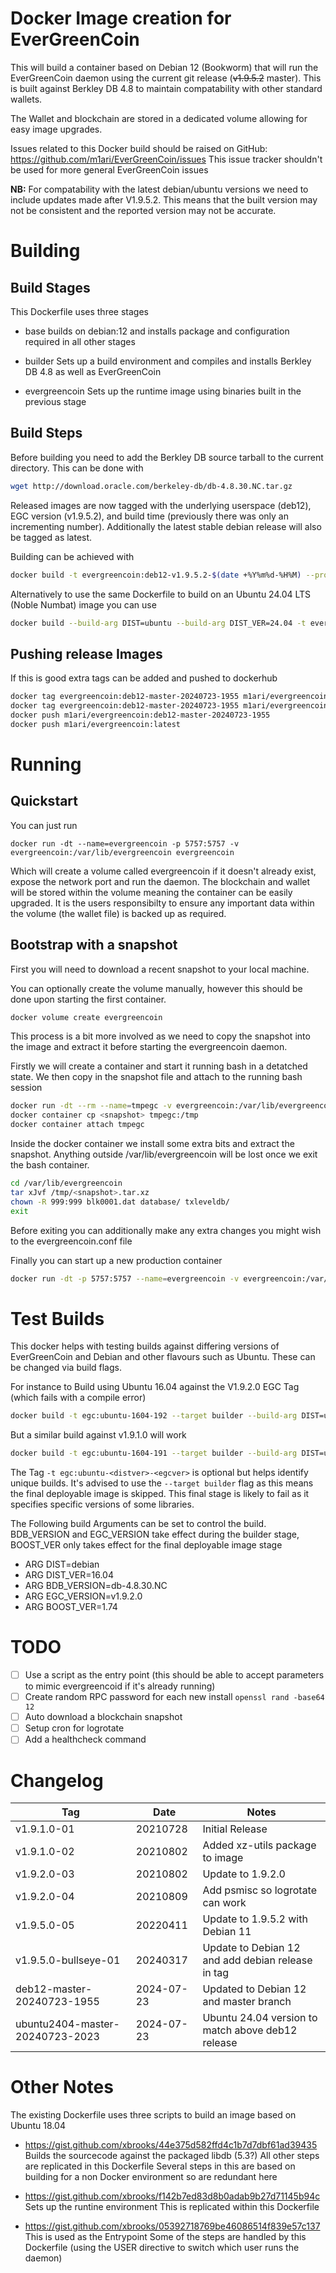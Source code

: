 # Docker Image creation for EverGreenCoin

This will build a container based on Debian 12 (Bookworm) that will run the EverGreenCoin daemon using the current git release (~~v1.9.5.2~~ master). This is built against Berkley DB 4.8 to maintain compatability with other standard wallets.

The Wallet and blockchain are stored in a dedicated volume allowing for easy image upgrades.

Issues related to this Docker build should be raised on GitHub: https://github.com/m1ari/EverGreenCoin/issues This issue tracker shouldn't be used for more general EverGreenCoin issues

**NB:** For compatability with the latest debian/ubuntu versions we need to include updates made after V1.9.5.2. This means that the built version may not be consistent and the reported version may not be accurate.

# Building
## Build Stages
This Dockerfile uses three stages
* base
builds on debian:12 and installs package and configuration required in all other stages

* builder
Sets up a build environment and compiles and installs Berkley DB 4.8 as well as EverGreenCoin

* evergreencoin
Sets up the runtime image using binaries built in the previous stage

## Build Steps

Before building you need to add the Berkley DB source tarball to the current directory. This can be done with
```bash
wget http://download.oracle.com/berkeley-db/db-4.8.30.NC.tar.gz
```

Released images are now tagged with the underlying userspace (deb12), EGC version (v1.9.5.2), and build time (previously there was only an incrementing number). Additionally the latest stable debian release will also be tagged as latest.

Building can be achieved with
```bash
docker build -t evergreencoin:deb12-v1.9.5.2-$(date +%Y%m%d-%H%M) --progress plain .
```

Alternatively to use the same Dockerfile to build on an Ubuntu 24.04 LTS (Noble Numbat) image you can use
```bash
docker build --build-arg DIST=ubuntu --build-arg DIST_VER=24.04 -t evergreencoin:ubuntu2404-v1.9.5.2-$(date +%Y%m%d-%H%M) --progress plain .
```

## Pushing release Images

If this is good extra tags can be added and pushed to dockerhub
```bash
docker tag evergreencoin:deb12-master-20240723-1955 m1ari/evergreencoin:deb12-master-20240723-1955
docker tag evergreencoin:deb12-master-20240723-1955 m1ari/evergreencoin:latest
docker push m1ari/evergreencoin:deb12-master-20240723-1955
docker push m1ari/evergreencoin:latest
```

# Running
## Quickstart

You can just run
```
docker run -dt --name=evergreencoin -p 5757:5757 -v evergreencoin:/var/lib/evergreencoin evergreencoin
```
Which will create a volume called evergreencoin if it doesn't already exist, expose the network port and run the daemon.
The blockchain and wallet will be stored within the volume meaning the container can be easily upgraded. It is the users responsibilty to ensure any important data within the volume (the wallet file) is backed up as required.

## Bootstrap with a snapshot
First you will need to download a recent snapshot to your local machine.

You can optionally create the volume manually, however this should be done upon starting the first container.
```bash
docker volume create evergreencoin
```
This process is a bit more involved as we need to copy the snapshot into the image and extract it before starting the evergreencoin daemon.

Firstly we will create a container and start it running bash in a detatched state. We then copy in the snapshot file and attach to the running bash session
```bash
docker run -dt --rm --name=tmpegc -v evergreencoin:/var/lib/evergreencoin --entrypoint=bash evergreencoin
docker container cp <snapshot> tmpegc:/tmp
docker container attach tmpegc
```

Inside the docker container we install some extra bits and extract the snapshot. Anything outside /var/lib/evergreencoin will be lost once we exit the bash container.
```bash
cd /var/lib/evergreencoin
tar xJvf /tmp/<snapshot>.tar.xz
chown -R 999:999 blk0001.dat database/ txleveldb/
exit
```
Before exiting you can additionally make any extra changes you might wish to the evergreencoin.conf file

Finally you can start up a new production container
```bash
docker run -dt -p 5757:5757 --name=evergreencoin -v evergreencoin:/var/lib/evergreencoin evergreencoin:latest

```

# Test Builds
This docker helps with testing builds against differing versions of EverGreenCoin and Debian and other flavours such as Ubuntu. These can be changed via build flags.

For instance to Build using Ubuntu 16.04 against the V1.9.2.0 EGC Tag (which fails with a compile error)
```bash
docker build -t egc:ubuntu-1604-192 --target builder --build-arg DIST=ubuntu --build-arg DIST_VER=16.04 --build-arg EGC_VERSION=v1.9.2.0 .
```

But a similar build against v1.9.1.0 will work
```bash
docker build -t egc:ubuntu-1604-191 --target builder --build-arg DIST=ubuntu --build-arg DIST_VER=16.04 --build-arg EGC_VERSION=v1.9.1.0 .
```

The Tag `-t egc:ubuntu-<distver>-<egcver>` is optional but helps identify unique builds. It's advised to use the `--target builder` flag as this means the final deployable image is skipped. This final stage is likely to fail as it specifies specific versions of some libraries.

The Following build Arguments can be set to control the build. BDB_VERSION and EGC_VERSION take effect during the builder stage, BOOST_VER only takes effect for the final deployable image stage
* ARG DIST=debian
* ARG DIST_VER=16.04
* ARG BDB_VERSION=db-4.8.30.NC
* ARG EGC_VERSION=v1.9.2.0
* ARG BOOST_VER=1.74

# TODO
- [ ] Use a script as the entry point (this should be able to accept parameters to mimic evergreencoid if it's already running)
- [ ] Create random RPC password for each new install `openssl rand -base64 12`
- [ ] Auto download a blockchain snapshot
- [ ] Setup cron for logrotate
- [ ] Add a healthcheck command

# Changelog
| Tag         | Date     | Notes                 |
|-------------|----------|-----------------------|
| v1.9.1.0-01 | 20210728 | Initial Release       |
| v1.9.1.0-02 | 20210802 | Added xz-utils package to image |
| v1.9.2.0-03 | 20210802 | Update to 1.9.2.0     |
| v1.9.2.0-04 | 20210809 | Add psmisc so logrotate can work |
| v1.9.5.0-05 | 20220411 | Update to 1.9.5.2 with Debian 11 |
| v1.9.5.0-bullseye-01 | 20240317 | Update to Debian 12 and add debian release in tag |
| deb12-master-20240723-1955 | 2024-07-23 | Updated to Debian 12 and master branch |
| ubuntu2404-master-20240723-2023 | 2024-07-23 | Ubuntu 24.04 version to match above deb12 release |

# Other Notes

The existing Dockerfile uses three scripts to build an image based on Ubuntu 18.04
* https://gist.github.com/xbrooks/44e375d582ffd4c1b7d7dbf61ad39435
Builds the sourcecode against the packaged libdb (5.3?)
All other steps are replicated in this Dockerfile
Several steps in this are based on building for a non Docker environment so are redundant here

* https://gist.github.com/xbrooks/f142b7ed83d8b0adab9b27d71145b94c
Sets up the runtine environment
This is replicated within this Dockerfile

* https://gist.github.com/xbrooks/05392718769be46086514f839e57c137
This is used as the Entrypoint
Some of the steps are handled by this Dockerfile (using the USER directive to switch which user runs the daemon)


